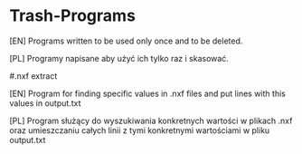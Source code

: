 # Trash-Programs

[EN] Programs written to be used only once and to be deleted.

[PL] Programy napisane aby użyć ich tylko raz i skasować.


#.nxf extract

[EN] Program for finding specific values in .nxf files and put lines with this values in output.txt

[PL] Program służący do wyszukiwania konkretnych wartości w plikach .nxf oraz umieszczaniu całych linii z tymi konkretnymi wartościami w pliku output.txt
